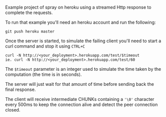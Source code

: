 Example project of spray on heroku using a streamed Http response to complete the requests.

To run that example you'll need an heroku account and run the following:

    git push heroku master

Once the server is started, to simulate the failing client you'll need to start a curl command and stop it using `CTRL+C`

    curl -N http://<your_deployment>.herokuapp.com/test/$timeout
    ie. curl -N http://<your_deployment>.herokuapp.com/test/60

The `$timeout` parameter is an integer used to simulate the time taken by the computation (the time is in seconds).

The server will just wait for that amount of time before sending back the final response.

The client will receive intermediate CHUNKs containing a `'\0'` character every 500ms to keep the connection alive and detect the peer connection closed.
